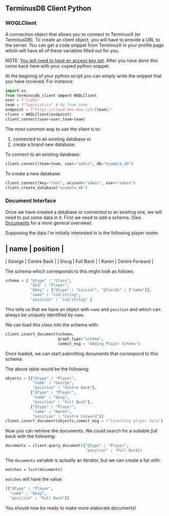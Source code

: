 ## TerminusDB Client Python

### WOQLClient

A connection object that allows you to connect to TerminusX (or
TerminusDB). To create an client object, you will have to provide a
URL to the server. You can get a code snippet from TerminusX in your
profile page which will have all of these variables filled out for you.

NOTE: [You will need to have an access key set](../UI.md). After you
have done this come back here with your copied python snippet.

At the begining of your python script you can simply write the snippet
that you have recieved. For instance:

```python
import os
from terminusdb_client import WOQLClient
user = f"jimbo"
team = f"logicistics" # My Team name
endpoint = f"https://cloud-dev.dcm.ist/{team}/"
client = WOQLClient(endpoint)
client.connect(user=user,team=team)
```

The most common way to use the client is to:
1. connected to an existing database or
2. create a brand new database.

To connect to an existing database:

```python
client.connect(team=team, user="admin", db="example_db")
```

To create a new database:
```python
client.connect(key="root", account="admin", user="admin")
client.create_database("example_db")
```

### Document Interface

Once we have created a database or connected to an existing one, we
will need to put some data in it. First we need to add a schema. (See
[Documents](../Explanation/DOCUMENTS.md) for a more general overview).

Supposing the data I'm initially interested in is the following player
roster.

| name | position |
--------------
| George | Centre Back |
| Doug | Full Back |
| Karen | Centre Forward |

The schema which corresponds to this might look as follows:

```python
schema = { "@type" : "Class",
           "@id" : "Player",
           "@key" : {"@type" : "Lexical", "@fields" : ["name"]},
           "name" : "xsd:string",
           "position" : "xsd:string" }
```

This tells us that we have an object with `name` and `position` and
which can always be uniquely identified by `name`.

We can load this class into the schema with:

```python
client.insert_document(schema,
                       graph_type="schema",
                       commit_msg = "Adding Player Schema")
```

Once loaded, we can start submitting documents that correspond to this
schema.

The above table would be the following:

```python
objects = [{"@type" : "Player",
            "name" : "George",
            "position" : "Centre Back"},
           {"@type" : "Player",
            "name" : "Doug",
            "position" : "Full Back"},
           {"@type" : "Player",
            "name" : "Karen",
            "position" : "Centre Forward"}]
client.insert_document(objects,commit_msg = f"Inserting player data")
```

Now you can retrieve the documents. We could search for a suitable
*full back* with the following:

```python
documents = client.query_document({"@type" : "Player",
                                   "position" : "Full Back})
```

The `documents` variable is actually an iterator, but we can create a
list with:

```
matches = list(documents)
```

`matches` will have the value:

```python
[{"@type" : "Player",
  "name" : "Doug",
  "position" : "Full Back"}]
```

You should now be ready to make more elaborate documents!
